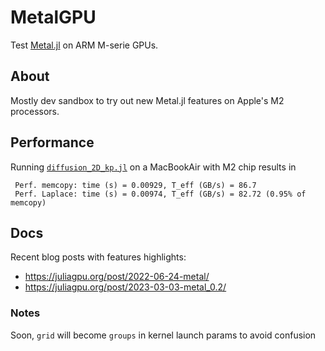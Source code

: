 # MetalGPU
Test [Metal.jl](https://github.com/JuliaGPU/Metal.jl) on ARM M-serie GPUs.

## About
Mostly dev sandbox to try out new Metal.jl features on Apple's M2 processors.

## Performance
Running [`diffusion_2D_kp.jl`](scripts/diffusion_2D_kp.jl) on a MacBookAir with M2 chip results in

```
 Perf. memcopy: time (s) = 0.00929, T_eff (GB/s) = 86.7
 Perf. Laplace: time (s) = 0.00974, T_eff (GB/s) = 82.72 (0.95% of memcopy)
```

## Docs
Recent blog posts with features highlights:
- https://juliagpu.org/post/2022-06-24-metal/
- https://juliagpu.org/post/2023-03-03-metal_0.2/

### Notes
Soon, `grid` will become `groups` in kernel launch params to avoid confusion
